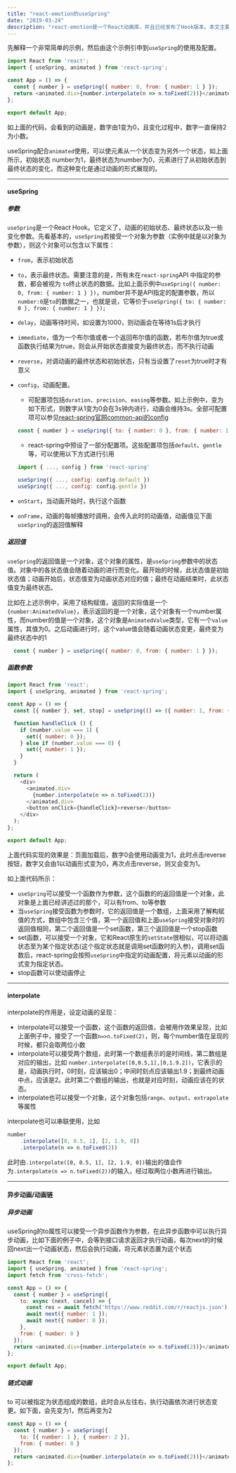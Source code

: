 ```yaml
---
title: "react-emotion的useSpring"
date: "2019-03-24"
description: "react-emotion是一个React动画库，并且已经发布了Hook版本。本文主要介绍库中基础功能useSpring的用法。"
---
```


先解释一个非常简单的示例，然后由这个示例引申到`useSpring`的使用及配置。

```javascript
import React from 'react';
import { useSpring, animated } from 'react-spring';

const App = () => {
  const { number } = useSpring({ number: 0, from: { number: 1 } });
  return <animated.div>{number.interpolate(n => n.toFixed(2))}</animated.div>;
};

export default App;
```

如上面的代码，会看到的动画是，数字由1变为0，且变化过程中，数字一直保持2为小数。

useSpring配合`animated`使用，可以使元素从一个状态变为另外一个状态，如上面所示，初始状态 number为1，最终状态为number为0，元素进行了从初始状态到最终状态的变化，而这种变化是通过动画的形式展现的。

------

#### useSpring

##### 参数

`useSpring`是一个React Hook。它定义了，动画的初始状态、最终状态以及一些变化参数。先看基本的，`useSpring`若接受一个对象为参数（实例中就是以对象为参数），则这个对象可以包含以下属性：

- `from`，表示初始状态

- `to`，表示最终状态。需要注意的是，所有未在`react-spring`API 中指定的参数，都会被视为 `to`终止状态的数据。比如上面示例中`useSpring({ number: 0, from: { number: 1 } })`，number并不是API指定的配置参数，所以`number:0`是`to`的数据之一，也就是说，它等价于`useSpring({ to: { number: 0 }, from: { number: 1 } });`

- `delay`，动画等待时间，如设置为1000，则动画会在等待1s后才执行

- `immediate`，值为一个布尔值或者一个返回布尔值的函数，若布尔值为true或函数执行结果为true，则会从开始状态直接变为最终状态，而不执行动画

- `reverse`，对调动画的最终状态和初始状态，只有当设置了`reset`为true时才有意义

- `config`，动画配置。

  - 可配置项包括`duration`、`precision`、`easing`等参数。如上示例中，变为如下形式，则数字从1变为0会在3s钟内进行，动画会维持3s。全部可配置项可以参见[react-spring官网common-api的config](<https://www.react-spring.io/docs/hooks/api>)

  ```javascript
  const { number } = useSpring({ to: { number: 0 }, from: { number: 1 }, config: { duration: 3000 } });
  ```

  - react-spring中预设了一部分配置项。这些配置项包括`default`、`gentle`等，可以使用以下方式进行引用

  ```javascript
  import { ..., config } from 'react-spring'
  
  useSpring({ ..., config: config.default })
  useSpring({ ..., config: config.gentle })
  ```

- `onStart`，当动画开始时，执行这个函数

- `onFrame`，动画的每帧播放时调用，会传入此时的动画值，动画值见下面`useSpring`的返回值解释

##### 返回值

`useSpring`的返回值是一个对象，这个对象的属性，是`useSpring`参数中的状态值。对象中的各状态值会随着动画的进行而变化。最开始的时候，此状态值是初始状态值；动画开始后，状态值变为动画状态对应的值；最终在动画结束时，此状态值变为最终状态。

比如在上述示例中，采用了结构赋值，返回的实际值是一个 `{number:AnimatedValue}`，表示返回的是一个对象，这个对象有一个number属性，而number的值是一个对象，这个对象是`AnimatedValue`类型，它有一个`value`属性，其值为0。之后动画进行时，这个value值会随着动画状态变更，最终变为最终状态中的1

```javascript
  const { number } = useSpring({ number: 0, from: { number: 1 } });
```

##### 函数参数

```javascript
import React from 'react';
import { useSpring, animated } from 'react-spring';

const App = () => {
  const [{ number }, set, stop] = useSpring(() => ({ number: 1, from: { number: 0 } }));

  function handleClick () {
    if (number.value === 1) {
      set({ number: 0 });
    } else if (number.value === 0) {
      set({ number: 1 });
    }
  }

  return (
    <div>
      <animated.div>
        {number.interpolate(n => n.toFixed(2))}
      </animated.div>
      <button onClick={handleClick}>reverse</button>
    </div>
  );
};

export default App;
```

上面代码实现的效果是：页面加载后，数字0会使用动画变为1，此时点击reverse按钮，数字又会由1以动画形式变为0，再次点击reverse，则又会变为1。

如上面代码所示：

- `useSpring`可以接受一个函数作为参数，这个函数的的返回值是一个对象，此对象是上面已经讲述过的那个，可以有from、to等参数
- 当`useSpring`接受函数为参数时，它的返回值是一个数组，上面采用了解构赋值的方式，数组中包含三个值，第一个返回值和上面`useSpring`接受对象时的返回值相同，第二个返回值是一个set函数，第三个返回值是一个stop函数
- set函数，可以接受一个对象，它和React原生的`setState`很相似，可以将动画状态至为某个指定状态(这个指定状态就是调用set函数时的入参)，调用set函数后，react-spring会按照`useSpring`中指定的动画配置，将元素以动画的形式变为指定状态。
- stop函数可以使动画停止

------

#### interpolate

interpolate的作用是，设定动画的呈现：

- interpolate可以接受一个函数，这个函数的返回值，会被用作效果呈现，比如上面例子中，接受了一个函数`n=>n.toFixed(2)`，则，每个number值在呈现的时候，都只会取两位小数
- interpolate可以接受两个数组，此时第一个数组表示的是时间线，第二数组是对应的输出，比如 `number.interpolate([0,0.5,1],[0,1.9.2])`，它表示的是，动画执行时，0时刻，应该输出0；中间时刻点应该输出1.9；到最终动画中点，应该是2。此时第二个数组的输出，也就是对应时刻，动画应该在的状态。
- interpolate也可以接受一个对象，这个对象包括`range`、`output`、`extrapolate`等属性

interpolate也可以串联使用，比如

```javascript
number
	.interpolate([0, 0.5, 1], [2, 1.9, 0])
	.interpolate(n => n.toFixed(2))
```

此时由`.interpolate([0, 0.5, 1], [2, 1.9, 0])`输出的值会作为`.interpolate(n => n.toFixed(2))`的输入，经过取两位小数再进行输出。

------

#### 异步动画/动画链

##### 异步动画

useSpring的to属性可以接受一个异步函数作为参数，在此异步函数中可以执行异步动画，比如下面的例子中，会等到接口请求返回才执行动画，每次next的时候回next出一个动画状态，然后会执行动画，将元素状态置为这个状态

```javascript
import React from 'react';
import { useSpring, animated } from 'react-spring';
import fetch from 'cross-fetch';

const App = () => {
  const { number } = useSpring({
    to: async (next, cancel) => {
      const res = await fetch('https://www.reddit.com/r/reactjs.json');
      await next({ number: 1 });
      await next({ number: 0 });
    },
    from: { number: 0 }
  });
  return <animated.div>{number.interpolate(n => n.toFixed(2))}</animated.div>;
};

export default App;
```

##### 链式动画

to 可以被指定为状态组成的数组，此时会从左往右，执行动画依次进行状态变更。如下面，会先变为1，然后再变为2

```javascript
const App = () => {
  const { number } = useSpring({
    to: [{ number: 1 }, { number: 2 }],
    from: { number: 0 }
  });
  return <animated.div>{number.interpolate(n => n.toFixed(2))}</animated.div>;
};
```

